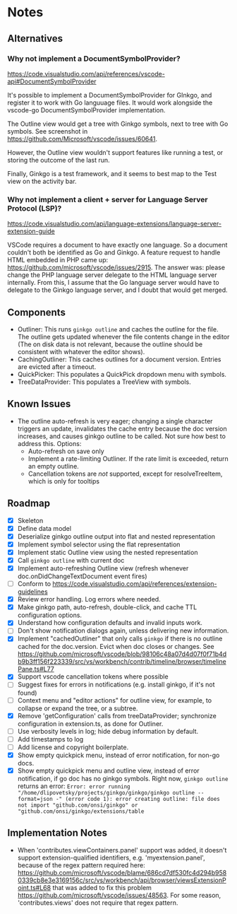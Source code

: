 # Notes

## Alternatives

### Why not implement a DocumentSymbolProvider?

https://code.visualstudio.com/api/references/vscode-api#DocumentSymbolProvider

It's possible to implement a DocumentSymbolProvider for GInkgo, and register
it to work with Go languuage files. It would work alongside the vscode-go
DocumentSymbolProvider implementation.

The Outline view would get a tree with Ginkgo symbols, next to tree with Go
symbols. See screenshot in https://github.com/Microsoft/vscode/issues/60641.

However, the Outline view wouldn't support features like running a test, or
storing the outcome of the last run.

Finally, Ginkgo is a test framework, and it seems to best map to the Test
view on the activity bar.

### Why not implement a client + server for Language Server Protocol (LSP)?

https://code.visualstudio.com/api/language-extensions/language-server-extension-guide

VSCode requires a document to have exactly one language. So a document
couldn't both be identified as Go and Ginkgo. A feature request to handle
HTML embedded in PHP came up:
https://github.com/microsoft/vscode/issues/2915. The answer was: please
change the PHP language server delegate to the HTML language server
internally. From this, I assume that the Go language server would have to
delegate to the Ginkgo language server, and I doubt that would get merged.
## Components

- Outliner: This runs `ginkgo outline` and caches the outline for the file. The
  outline gets updated whenever the file contents change in the editor (The on
  disk data is not relevant, because the outline should be consistent with
  whatever the editor shows).
- CachingOutliner: This caches outlines for a document version. Entries are
  evicted after a timeout.
- QuickPicker: This populates a QuickPick dropdown menu with symbols.
- TreeDataProvider: This populates a TreeView with symbols.

## Known Issues

- The outline auto-refresh is very eager; changing a single character triggers
  an update, invalidates the cache entry because the doc version increases, and
  causes ginkgo outline to be called. Not sure how best to address this. Options:
    - Auto-refresh on save only
    - Implement a rate-limiting Outliner. If the rate limit is exceeded, return an empty outline.
    - Cancellation tokens are _not_ supported, except for resolveTreeItem, which is only for tooltips

## Roadmap

- [x] Skeleton
- [x] Define data model
- [x] Deserialize ginkgo outline output into flat and nested representation
- [x] Implement symbol selector using the flat representation
- [x] Implement static Outline view using the nested representation
- [x] Call `ginkgo outline` with current doc
- [x] Implement auto-refreshing Outline view (refresh whenever
  doc.onDidChangeTextDocument event fires)
- [ ] Conform to https://code.visualstudio.com/api/references/extension-guidelines
- [x] Review error handling. Log errors where needed.
- [x] Make ginkgo path, auto-refresh, double-click, and cache TTL configuration options.
- [x] Understand how configuration defaults and invalid inputs work.
- [ ] Don't show notification dialogs again, unless delivering new information.
- [x] Implement "cachedOutliner" that only calls `ginkgo` if there is no outline
  cached for the doc.version. Evict when doc closes or changes. See
  https://github.com/microsoft/vscode/blob/98106c48a07d4d07f0f71b4db9b3ff156f223339/src/vs/workbench/contrib/timeline/browser/timelinePane.ts#L77
- [x] Support vscode cancellation tokens where possible
- [ ] Suggest fixes for errors in notifications (e.g. install ginkgo, if it's not found)
- [ ] Context menu and "editor actions" for outline view, for example, to collapse or expand the tree, or a subtree.
- [x] Remove 'getConfiguration' calls from treeDataProvider; synchronize configuration in extension.ts, as done for Outliner.
- [ ] Use verbosity levels in log; hide debug information by default.
- [ ] Add timestamps to log
- [ ] Add license and copyright boilerplate.
- [x] Show empty quickpick menu, instead of error notification, for non-go docs.
- [x] Show empty quickpick menu and outline view, instead of error notification, if go doc has no ginkgo symbols. Right now, `ginkgo outline` returns an error: `Error: error running "/home/dlipovetsky/projects/ginkgo/ginkgo/ginkgo outline --format=json -" (error code 1): error creating outline: file does not import "github.com/onsi/ginkgo" or "github.com/onsi/ginkgo/extensions/table`
## Implementation Notes

- When 'contributes.viewContainers.panel' support was added, it doesn't support extension-qualified identifiers, e.g. 'myextension.panel',
  because of the regex pattern required here:
  https://github.com/microsoft/vscode/blame/686cd7df530fc4d294b9580339cb8e3e3169156c/src/vs/workbench/api/browser/viewsExtensionPoint.ts#L68
  that was added to fix this problem https://github.com/microsoft/vscode/issues/48563.
  For some reason, 'contributes.views' does not require that regex pattern.
